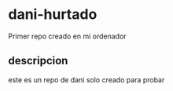 # dani-hurtado
Primer repo creado en mi ordenador

## descripcion 
este es un repo de dani solo creado para probar

